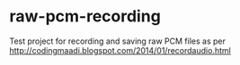 # raw-pcm-recording
Test project for recording and saving raw PCM files as per http://codingmaadi.blogspot.com/2014/01/recordaudio.html

